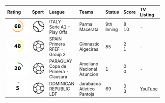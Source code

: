 | Rating                                                                                                                                 | Sport                                                                                                            | League                                 | Teams                         | Status     | Score   | TV Listing                                                      |
|:---------------------------------------------------------------------------------------------------------------------------------------|:-----------------------------------------------------------------------------------------------------------------|:---------------------------------------|:------------------------------|:-----------|:--------|:----------------------------------------------------------------|
| <img src="https://raw.githubusercontent.com/BlakeDuncan25/Donut-SVG-Ratings/bac4e4a278175106499642192132b1786a9aec38/68.svg" alt="68"> | <img src="https://raw.githubusercontent.com/BlakeDuncan25/Donut-SVG-Ratings/master/baseball.png" alt="Baseball"> | ITALY<br>Serie A1 - Play Offs          | Parma<br>Macerata             | 9th Inning | 8<br>10 | -                                                               |
| <img src="https://raw.githubusercontent.com/BlakeDuncan25/Donut-SVG-Ratings/bac4e4a278175106499642192132b1786a9aec38/48.svg" alt="48"> | <img src="https://raw.githubusercontent.com/BlakeDuncan25/Donut-SVG-Ratings/master/soccer.png" alt="Soccer">     | SPAIN<br>Primera RFEF - Group 2        | Gimnastic<br>Algeciras        | 85         | 2<br>1  | -                                                               |
| <img src="https://raw.githubusercontent.com/BlakeDuncan25/Donut-SVG-Ratings/bac4e4a278175106499642192132b1786a9aec38/20.svg" alt="20"> | <img src="https://raw.githubusercontent.com/BlakeDuncan25/Donut-SVG-Ratings/master/soccer.png" alt="Soccer">     | PARAGUAY<br>Copa de Primera - Clausura | Ameliano<br>Nacional Asuncion | 1          | 0<br>0  | -                                                               |
| <img src="https://raw.githubusercontent.com/BlakeDuncan25/Donut-SVG-Ratings/bac4e4a278175106499642192132b1786a9aec38/5.svg" alt="5">   | <img src="https://raw.githubusercontent.com/BlakeDuncan25/Donut-SVG-Ratings/master/soccer.png" alt="Soccer">     | DOMINICAN REPUBLIC<br>LDF              | Jarabacoa<br>Atletico Pantoja | 69         | 0<br>3  | <a href="https://www.youtube.com/@ldfcomdo/streams">YouTube</a> |